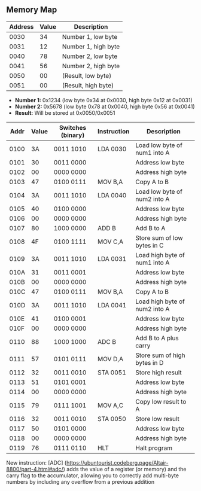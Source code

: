 ## **Memory Map**
| Address | Value | Description        |
|---------|-------|---------------------|
| 0030    | 34    | Number 1, low byte  |
| 0031    | 12    | Number 1, high byte |
| 0040    | 78    | Number 2, low byte  |
| 0041    | 56    | Number 2, high byte |
| 0050    | 00    | (Result, low byte)  |
| 0051    | 00    | (Result, high byte) |

- **Number 1:** 0x1234 (low byte 0x34 at 0x0030, high byte 0x12 at 0x0031)
- **Number 2:** 0x5678 (low byte 0x78 at 0x0040, high byte 0x56 at 0x0041)
- **Result:** Will be stored at 0x0050/0x0051

| Addr  | Value | Switches (binary) | Instruction      | Description                    |
|-------|-------|-------------------|------------------|--------------------------------|
| 0100  | 3A    | 0011 1010         | LDA 0030         | Load low byte of num1 into A   |
| 0101  | 30    | 0011 0000         |                  | Address low byte               |
| 0102  | 00    | 0000 0000         |                  | Address high byte              |
| 0103  | 47    | 0100 0111         | MOV B,A          | Copy A to B                    |
| 0104  | 3A    | 0011 1010         | LDA 0040         | Load low byte of num2 into A   |
| 0105  | 40    | 0100 0000         |                  | Address low byte               |
| 0106  | 00    | 0000 0000         |                  | Address high byte              |
| 0107  | 80    | 1000 0000         | ADD B            | Add B to A                     |
| 0108  | 4F    | 0100 1111         | MOV C,A          | Store sum of low bytes in C    |
| 0109  | 3A    | 0011 1010         | LDA 0031         | Load high byte of num1 into A  |
| 010A  | 31    | 0011 0001         |                  | Address low byte               |
| 010B  | 00    | 0000 0000         |                  | Address high byte              |
| 010C  | 47    | 0100 0111         | MOV B,A          | Copy A to B                    |
| 010D  | 3A    | 0011 1010         | LDA 0041         | Load high byte of num2 into A  |
| 010E  | 41    | 0100 0001         |                  | Address low byte               |
| 010F  | 00    | 0000 0000         |                  | Address high byte              |
| 0110  | 88    | 1000 1000         | ADC B            | Add B to A plus carry          |
| 0111  | 57    | 0101 0111         | MOV D,A          | Store sum of high bytes in D   |
| 0112  | 32    | 0011 0010         | STA 0051         | Store high result              |
| 0113  | 51    | 0101 0001         |                  | Address low byte               |
| 0114  | 00    | 0000 0000         |                  | Address high byte              |
| 0115  | 79    | 0111 1001         | MOV A,C          | Copy low result to A           |
| 0116  | 32    | 0011 0010         | STA 0050         | Store low result               |
| 0117  | 50    | 0101 0000         |                  | Address low byte               |
| 0118  | 00    | 0000 0000         |                  | Address high byte              |
| 0119  | 76    | 0111 0110         | HLT              | Halt program                   |

New instruction: [ADC] (https://ubuntourist.codeberg.page/Altair-8800/part-4.html#adc/) adds the value of a register (or memory) and the carry flag to the accumulator, allowing you to correctly add multi-byte numbers by including any overflow from a previous addition
